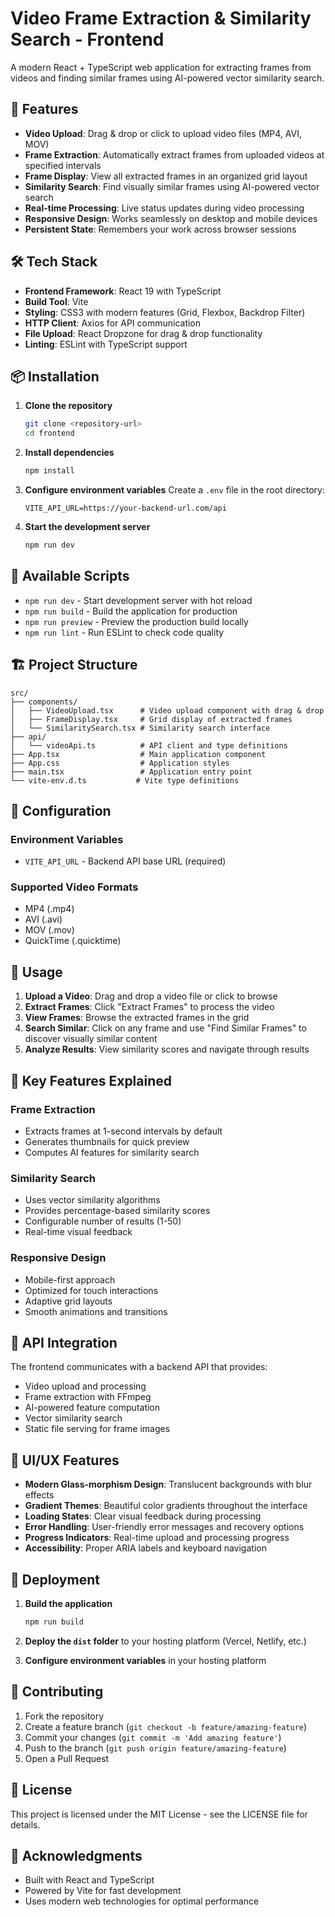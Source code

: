 # Video Frame Extraction & Similarity Search - Frontend

A modern React + TypeScript web application for extracting frames from videos and finding similar frames using AI-powered vector similarity search.

## 🚀 Features

- **Video Upload**: Drag & drop or click to upload video files (MP4, AVI, MOV)
- **Frame Extraction**: Automatically extract frames from uploaded videos at specified intervals
- **Frame Display**: View all extracted frames in an organized grid layout
- **Similarity Search**: Find visually similar frames using AI-powered vector search
- **Real-time Processing**: Live status updates during video processing
- **Responsive Design**: Works seamlessly on desktop and mobile devices
- **Persistent State**: Remembers your work across browser sessions

## 🛠️ Tech Stack

- **Frontend Framework**: React 19 with TypeScript
- **Build Tool**: Vite
- **Styling**: CSS3 with modern features (Grid, Flexbox, Backdrop Filter)
- **HTTP Client**: Axios for API communication
- **File Upload**: React Dropzone for drag & drop functionality
- **Linting**: ESLint with TypeScript support

## 📦 Installation

1. **Clone the repository**
   ```bash
   git clone <repository-url>
   cd frontend
   ```

2. **Install dependencies**
   ```bash
   npm install
   ```

3. **Configure environment variables**
   Create a `.env` file in the root directory:
   ```env
   VITE_API_URL=https://your-backend-url.com/api
   ```

4. **Start the development server**
   ```bash
   npm run dev
   ```

## 🚦 Available Scripts

- `npm run dev` - Start development server with hot reload
- `npm run build` - Build the application for production
- `npm run preview` - Preview the production build locally
- `npm run lint` - Run ESLint to check code quality

## 🏗️ Project Structure

```
src/
├── components/
│   ├── VideoUpload.tsx      # Video upload component with drag & drop
│   ├── FrameDisplay.tsx     # Grid display of extracted frames
│   └── SimilaritySearch.tsx # Similarity search interface
├── api/
│   └── videoApi.ts          # API client and type definitions
├── App.tsx                  # Main application component
├── App.css                  # Application styles
├── main.tsx                 # Application entry point
└── vite-env.d.ts           # Vite type definitions
```

## 🔧 Configuration

### Environment Variables

- `VITE_API_URL` - Backend API base URL (required)

### Supported Video Formats

- MP4 (.mp4)
- AVI (.avi)
- MOV (.mov)
- QuickTime (.quicktime)

## 🎯 Usage

1. **Upload a Video**: Drag and drop a video file or click to browse
2. **Extract Frames**: Click "Extract Frames" to process the video
3. **View Frames**: Browse the extracted frames in the grid
4. **Search Similar**: Click on any frame and use "Find Similar Frames" to discover visually similar content
5. **Analyze Results**: View similarity scores and navigate through results

## 🌟 Key Features Explained

### Frame Extraction
- Extracts frames at 1-second intervals by default
- Generates thumbnails for quick preview
- Computes AI features for similarity search

### Similarity Search
- Uses vector similarity algorithms
- Provides percentage-based similarity scores
- Configurable number of results (1-50)
- Real-time visual feedback

### Responsive Design
- Mobile-first approach
- Optimized for touch interactions
- Adaptive grid layouts
- Smooth animations and transitions

## 🔌 API Integration

The frontend communicates with a backend API that provides:

- Video upload and processing
- Frame extraction with FFmpeg
- AI-powered feature computation
- Vector similarity search
- Static file serving for frame images

## 🎨 UI/UX Features

- **Modern Glass-morphism Design**: Translucent backgrounds with blur effects
- **Gradient Themes**: Beautiful color gradients throughout the interface
- **Loading States**: Clear visual feedback during processing
- **Error Handling**: User-friendly error messages and recovery options
- **Progress Indicators**: Real-time upload and processing progress
- **Accessibility**: Proper ARIA labels and keyboard navigation

## 🚀 Deployment

1. **Build the application**
   ```bash
   npm run build
   ```

2. **Deploy the `dist` folder** to your hosting platform (Vercel, Netlify, etc.)

3. **Configure environment variables** in your hosting platform

## 🤝 Contributing

1. Fork the repository
2. Create a feature branch (`git checkout -b feature/amazing-feature`)
3. Commit your changes (`git commit -m 'Add amazing feature'`)
4. Push to the branch (`git push origin feature/amazing-feature`)
5. Open a Pull Request

## 📝 License

This project is licensed under the MIT License - see the LICENSE file for details.

## 🙏 Acknowledgments

- Built with React and TypeScript
- Powered by Vite for fast development
- Uses modern web technologies for optimal performance
